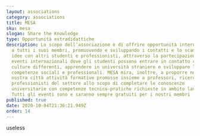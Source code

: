 ```yaml
---
layout: associations
category: associations
title: MESA
sku: mesa
slogan: Share the Knowledge
type: Opportunità extradidattiche
description: Lo scopo dell’associazione è di offrire opportunità internazionali
  a tutti i suoi membri, promuovendo e sviluppando i contatti e lo scambio di
  idee con altri studenti e professionisti, attraverso la partecipazione ad
  eventi internazionali dove gli studenti possono entrare in contatto con
  culture differenti, apprendere in università straniere e sviluppare le loro
  competenze sociali e professionali. MESA mira, inoltre, a proporre nella
  nostra città attività formative promosse insieme a professori, ricercatori e
  professionisti del settore allo scopo di completare le conoscenze
  universitarie con competenze tecnico-pratiche richieste in ambito lavorativo.
  Tutti gli eventi sono e saranno sempre gratuiti per i nostri membri
published: true
date: 2020-10-04T21:36:21.949Z
order: 14
---
```

useless